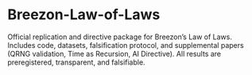 # Breezon-Law-of-Laws
Official replication and directive package for Breezon’s Law of Laws. Includes code, datasets, falsification protocol, and supplemental papers (QRNG validation, Time as Recursion, AI Directive). All results are preregistered, transparent, and falsifiable.
